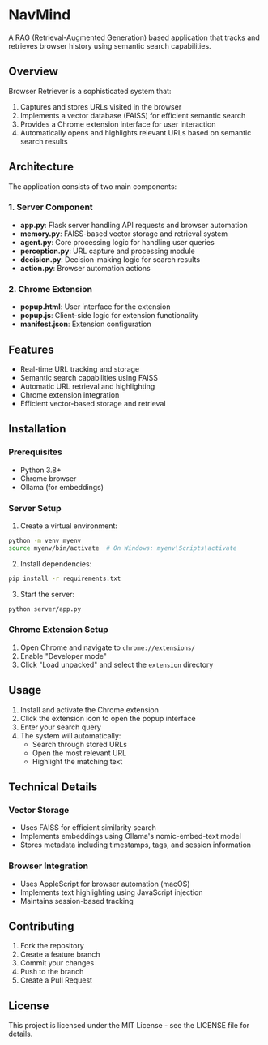 # NavMind
A RAG (Retrieval-Augmented Generation) based application that tracks and retrieves browser history using semantic search capabilities.

## Overview

Browser Retriever is a sophisticated system that:
1. Captures and stores URLs visited in the browser
2. Implements a vector database (FAISS) for efficient semantic search
3. Provides a Chrome extension interface for user interaction
4. Automatically opens and highlights relevant URLs based on semantic search results

## Architecture

The application consists of two main components:

### 1. Server Component
- **app.py**: Flask server handling API requests and browser automation
- **memory.py**: FAISS-based vector storage and retrieval system
- **agent.py**: Core processing logic for handling user queries
- **perception.py**: URL capture and processing module
- **decision.py**: Decision-making logic for search results
- **action.py**: Browser automation actions

### 2. Chrome Extension
- **popup.html**: User interface for the extension
- **popup.js**: Client-side logic for extension functionality
- **manifest.json**: Extension configuration

## Features

- Real-time URL tracking and storage
- Semantic search capabilities using FAISS
- Automatic URL retrieval and highlighting
- Chrome extension integration
- Efficient vector-based storage and retrieval

## Installation

### Prerequisites
- Python 3.8+
- Chrome browser
- Ollama (for embeddings)

### Server Setup
1. Create a virtual environment:
```bash
python -m venv myenv
source myenv/bin/activate  # On Windows: myenv\Scripts\activate
```

2. Install dependencies:
```bash
pip install -r requirements.txt
```

3. Start the server:
```bash
python server/app.py
```

### Chrome Extension Setup
1. Open Chrome and navigate to `chrome://extensions/`
2. Enable "Developer mode"
3. Click "Load unpacked" and select the `extension` directory

## Usage

1. Install and activate the Chrome extension
2. Click the extension icon to open the popup interface
3. Enter your search query
4. The system will automatically:
   - Search through stored URLs
   - Open the most relevant URL
   - Highlight the matching text

## Technical Details

### Vector Storage
- Uses FAISS for efficient similarity search
- Implements embeddings using Ollama's nomic-embed-text model
- Stores metadata including timestamps, tags, and session information

### Browser Integration
- Uses AppleScript for browser automation (macOS)
- Implements text highlighting using JavaScript injection
- Maintains session-based tracking

## Contributing

1. Fork the repository
2. Create a feature branch
3. Commit your changes
4. Push to the branch
5. Create a Pull Request

## License

This project is licensed under the MIT License - see the LICENSE file for details. 
